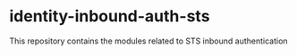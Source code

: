 # identity-inbound-auth-sts

This repository contains the modules related to STS inbound authentication
